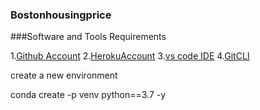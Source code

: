 ### Bostonhousingprice

###Software and Tools Requirements

1.[Github Account](http://github.com)
2.[HerokuAccount](http://heroku.com)
3.[vs code IDE](http://code.visualstudio.com/)
4.[GitCLI](http://git-scm.com/book/en/v2/Getting-Started-The-Command-Line)

create a new environment

conda create -p venv python==3.7 -y